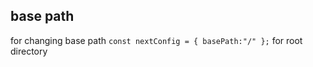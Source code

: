 ## base path
for changing base path 
`
const nextConfig = {
    basePath:"/"
};
` for root directory
